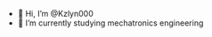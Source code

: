 - 👋 Hi, I’m @Kzlyn000
- 🌱 I’m currently studying mechatronics engineering

<!---
Kzlyn000/Kzlyn000 is a ✨ special ✨ repository because its `README.md` (this file) appears on your GitHub profile.
You can click the Preview link to take a look at your changes.
--->
